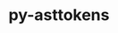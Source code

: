 ---
title: "py-asttokens"
layout: cache
categories: [package, develop]
meta: {"compilers": ["gcc@=11.1.0", "gcc@=11.4.0", "gcc@=9.4.0", "oneapi@=2024.2.1"], "num_specs": 61, "num_specs_by_stack": {"data-vis-sdk": 6, "e4s": 14, "e4s-neoverse-v2": 13, "e4s-neoverse_v1": 6, "e4s-oneapi": 19, "e4s-power": 3, "root": 61}, "oss": ["ubuntu20.04", "ubuntu22.04"], "platforms": ["linux"], "stacks": ["data-vis-sdk", "e4s", "e4s-neoverse-v2", "e4s-neoverse_v1", "e4s-oneapi", "e4s-power", "root"], "targets": ["neoverse_v1", "neoverse_v2", "ppc64le", "x86_64_v3"], "versions": ["2.4.0"]}
spec_details: [{"compiler": "oneapi@=2024.2.1", "hash": "225qcryrp4wtig5kzeyskxie267u4ig3", "os": "ubuntu22.04", "platform": "linux", "size": "-", "stacks": ["e4s-oneapi", "root"], "target": "x86_64_v3", "variants": ["build_system=python_pip"], "versions": ["2.4.0"]}, {"compiler": "gcc@=11.4.0", "hash": "23zylbrnozkiru6w3p6scstebjwdpt6k", "os": "ubuntu22.04", "platform": "linux", "size": "-", "stacks": ["e4s", "root"], "target": "x86_64_v3", "variants": ["build_system=python_pip"], "versions": ["2.4.0"]}, {"compiler": "gcc@=11.4.0", "hash": "2jsbossq7lqbc5xxvzwh7r5e5m32ho5v", "os": "ubuntu22.04", "platform": "linux", "size": "-", "stacks": ["e4s", "root"], "target": "x86_64_v3", "variants": ["build_system=python_pip"], "versions": ["2.4.0"]}, {"compiler": "gcc@=11.4.0", "hash": "2vbljwvvut5ki576jjlnc57qm6fkeuco", "os": "ubuntu22.04", "platform": "linux", "size": "-", "stacks": ["e4s", "root"], "target": "x86_64_v3", "variants": ["build_system=python_pip"], "versions": ["2.4.0"]}, {"compiler": "gcc@=9.4.0", "hash": "32o45wgh7whpjciq73rjwnampci56dn3", "os": "ubuntu20.04", "platform": "linux", "size": "-", "stacks": ["e4s-power", "root"], "target": "ppc64le", "variants": ["build_system=python_pip"], "versions": ["2.4.0"]}, {"compiler": "gcc@=11.4.0", "hash": "4fpc34pwbd3h5bsr45zbeh4dionolnnq", "os": "ubuntu22.04", "platform": "linux", "size": "-", "stacks": ["e4s", "root"], "target": "x86_64_v3", "variants": ["build_system=python_pip"], "versions": ["2.4.0"]}, {"compiler": "gcc@=11.4.0", "hash": "4gt4rly5egdj53hoaf7b2ddygffregvt", "os": "ubuntu22.04", "platform": "linux", "size": "-", "stacks": ["e4s", "root"], "target": "x86_64_v3", "variants": ["build_system=python_pip"], "versions": ["2.4.0"]}, {"compiler": "gcc@=11.4.0", "hash": "4ldfgbddhxiwcgio7yenlu7zud7mqk37", "os": "ubuntu22.04", "platform": "linux", "size": "-", "stacks": ["e4s-neoverse-v2", "root"], "target": "neoverse_v2", "variants": ["build_system=python_pip"], "versions": ["2.4.0"]}, {"compiler": "gcc@=11.1.0", "hash": "5d6zza47nkseggmhi4nc6feubiwfnxkd", "os": "ubuntu20.04", "platform": "linux", "size": "-", "stacks": ["data-vis-sdk", "root"], "target": "x86_64_v3", "variants": ["build_system=python_pip"], "versions": ["2.4.0"]}, {"compiler": "gcc@=11.4.0", "hash": "6yhaxxbmuwu2ikzwqi4washaueywq2bf", "os": "ubuntu22.04", "platform": "linux", "size": "-", "stacks": ["e4s", "root"], "target": "x86_64_v3", "variants": ["build_system=python_pip"], "versions": ["2.4.0"]}, {"compiler": "gcc@=11.4.0", "hash": "7zj55p4crwydmm7xjaut25tw7tivs23a", "os": "ubuntu22.04", "platform": "linux", "size": "-", "stacks": ["e4s", "root"], "target": "x86_64_v3", "variants": ["build_system=python_pip"], "versions": ["2.4.0"]}, {"compiler": "oneapi@=2024.2.1", "hash": "b2eijli4l5pesfzy22aiafgy3h3xntzk", "os": "ubuntu22.04", "platform": "linux", "size": "-", "stacks": ["e4s-oneapi", "root"], "target": "x86_64_v3", "variants": ["build_system=python_pip"], "versions": ["2.4.0"]}, {"compiler": "oneapi@=2024.2.1", "hash": "bnstfc7s34wlhx2m77dqlu32kkxqnjbc", "os": "ubuntu22.04", "platform": "linux", "size": "-", "stacks": ["e4s-oneapi", "root"], "target": "x86_64_v3", "variants": ["build_system=python_pip"], "versions": ["2.4.0"]}, {"compiler": "gcc@=9.4.0", "hash": "e6xw3szj3qoauiq5twpcyvqb5htqzhbc", "os": "ubuntu20.04", "platform": "linux", "size": "-", "stacks": ["e4s-power", "root"], "target": "ppc64le", "variants": ["build_system=python_pip"], "versions": ["2.4.0"]}, {"compiler": "oneapi@=2024.2.1", "hash": "f54a4mkvy75cecye3shttlriiubvdzii", "os": "ubuntu22.04", "platform": "linux", "size": "-", "stacks": ["e4s-oneapi", "root"], "target": "x86_64_v3", "variants": ["build_system=python_pip"], "versions": ["2.4.0"]}, {"compiler": "gcc@=11.4.0", "hash": "gby6sgxm3aitmc5sjvwxhtitleiohot6", "os": "ubuntu22.04", "platform": "linux", "size": "-", "stacks": ["e4s-neoverse_v1", "root"], "target": "neoverse_v1", "variants": ["build_system=python_pip"], "versions": ["2.4.0"]}, {"compiler": "gcc@=11.4.0", "hash": "ggdrxjwvigseuw7gy7g2ajp7tzivwte4", "os": "ubuntu22.04", "platform": "linux", "size": "-", "stacks": ["e4s", "root"], "target": "x86_64_v3", "variants": ["build_system=python_pip"], "versions": ["2.4.0"]}, {"compiler": "gcc@=11.4.0", "hash": "gl4sw56ycmn3ps3ljmawq33k533vejro", "os": "ubuntu22.04", "platform": "linux", "size": "-", "stacks": ["e4s-neoverse-v2", "root"], "target": "neoverse_v2", "variants": ["build_system=python_pip"], "versions": ["2.4.0"]}, {"compiler": "gcc@=11.4.0", "hash": "hmrquf35sio4cozfidkzch74oeacrhur", "os": "ubuntu22.04", "platform": "linux", "size": "-", "stacks": ["e4s-neoverse_v1", "root"], "target": "neoverse_v1", "variants": ["build_system=python_pip"], "versions": ["2.4.0"]}, {"compiler": "oneapi@=2024.2.1", "hash": "ihmb65k6kzrbnjuf27ilu5j3b4gsavtu", "os": "ubuntu22.04", "platform": "linux", "size": "-", "stacks": ["e4s-oneapi", "root"], "target": "x86_64_v3", "variants": ["build_system=python_pip"], "versions": ["2.4.0"]}, {"compiler": "gcc@=11.1.0", "hash": "ikllmwdir4ik2k37xeyhcxxgpufw4g6g", "os": "ubuntu20.04", "platform": "linux", "size": "-", "stacks": ["data-vis-sdk", "root"], "target": "x86_64_v3", "variants": ["build_system=python_pip"], "versions": ["2.4.0"]}, {"compiler": "oneapi@=2024.2.1", "hash": "in3ohfidui5gfqevcfjwwktufxe4ctxz", "os": "ubuntu22.04", "platform": "linux", "size": "-", "stacks": ["e4s-oneapi", "root"], "target": "x86_64_v3", "variants": ["build_system=python_pip"], "versions": ["2.4.0"]}, {"compiler": "gcc@=11.4.0", "hash": "iswgpqpw474wqhidnjbaj7s6wqgzlsc3", "os": "ubuntu22.04", "platform": "linux", "size": "-", "stacks": ["e4s", "root"], "target": "x86_64_v3", "variants": ["build_system=python_pip"], "versions": ["2.4.0"]}, {"compiler": "oneapi@=2024.2.1", "hash": "j4kdpo4tywg7injvy2u7uqpxb2aqguux", "os": "ubuntu22.04", "platform": "linux", "size": "-", "stacks": ["e4s-oneapi", "root"], "target": "x86_64_v3", "variants": ["build_system=python_pip"], "versions": ["2.4.0"]}, {"compiler": "gcc@=11.4.0", "hash": "ja5ndwann2qluahu54hsytpdxi3hepap", "os": "ubuntu22.04", "platform": "linux", "size": "-", "stacks": ["e4s", "root"], "target": "x86_64_v3", "variants": ["build_system=python_pip"], "versions": ["2.4.0"]}, {"compiler": "gcc@=11.4.0", "hash": "kbnib66ufxw3s4h3xq6cgpkwykgbhh6p", "os": "ubuntu22.04", "platform": "linux", "size": "-", "stacks": ["e4s", "root"], "target": "x86_64_v3", "variants": ["build_system=python_pip"], "versions": ["2.4.0"]}, {"compiler": "gcc@=11.4.0", "hash": "kgoqvhj3efsbgcm7crdyhdc4rqavkwac", "os": "ubuntu22.04", "platform": "linux", "size": "-", "stacks": ["e4s-neoverse-v2", "root"], "target": "neoverse_v2", "variants": ["build_system=python_pip"], "versions": ["2.4.0"]}, {"compiler": "gcc@=11.4.0", "hash": "kxbp53zz74jyzzzkdboml3tcqfhafkar", "os": "ubuntu22.04", "platform": "linux", "size": "-", "stacks": ["e4s-neoverse-v2", "root"], "target": "neoverse_v2", "variants": ["build_system=python_pip"], "versions": ["2.4.0"]}, {"compiler": "oneapi@=2024.2.1", "hash": "l4tlvlgmgdr2zdcafhrrrmmue7uifqpp", "os": "ubuntu22.04", "platform": "linux", "size": "-", "stacks": ["e4s-oneapi", "root"], "target": "x86_64_v3", "variants": ["build_system=python_pip"], "versions": ["2.4.0"]}, {"compiler": "oneapi@=2024.2.1", "hash": "l5h6ajultnadestqbfbhiny7fb6ge4qd", "os": "ubuntu22.04", "platform": "linux", "size": "-", "stacks": ["e4s-oneapi", "root"], "target": "x86_64_v3", "variants": ["build_system=python_pip"], "versions": ["2.4.0"]}, {"compiler": "oneapi@=2024.2.1", "hash": "lc5vlfgo3lshuhktmbhfkqkjdhxwywd3", "os": "ubuntu22.04", "platform": "linux", "size": "-", "stacks": ["e4s-oneapi", "root"], "target": "x86_64_v3", "variants": ["build_system=python_pip"], "versions": ["2.4.0"]}, {"compiler": "gcc@=11.4.0", "hash": "ldbcxqu2k54fxjzg3wkbvsczkcpzi6xj", "os": "ubuntu22.04", "platform": "linux", "size": "-", "stacks": ["e4s-neoverse-v2", "root"], "target": "neoverse_v2", "variants": ["build_system=python_pip"], "versions": ["2.4.0"]}, {"compiler": "oneapi@=2024.2.1", "hash": "lf2uccacq2s5dacg7s22kzzgnewpxdx7", "os": "ubuntu22.04", "platform": "linux", "size": "-", "stacks": ["e4s-oneapi", "root"], "target": "x86_64_v3", "variants": ["build_system=python_pip"], "versions": ["2.4.0"]}, {"compiler": "gcc@=11.4.0", "hash": "ml47b5twparg4umnthsspk7tgjt66rvo", "os": "ubuntu22.04", "platform": "linux", "size": "-", "stacks": ["e4s-neoverse-v2", "root"], "target": "neoverse_v2", "variants": ["build_system=python_pip"], "versions": ["2.4.0"]}, {"compiler": "oneapi@=2024.2.1", "hash": "nldjabblxfxws5d7qmwfwyfhfelngyr3", "os": "ubuntu22.04", "platform": "linux", "size": "-", "stacks": ["e4s-oneapi", "root"], "target": "x86_64_v3", "variants": ["build_system=python_pip"], "versions": ["2.4.0"]}, {"compiler": "gcc@=11.4.0", "hash": "nqtctrooe7c4hkvq7wjxflm4tm6rrg4o", "os": "ubuntu22.04", "platform": "linux", "size": "-", "stacks": ["e4s", "root"], "target": "x86_64_v3", "variants": ["build_system=python_pip"], "versions": ["2.4.0"]}, {"compiler": "gcc@=11.4.0", "hash": "nsbrpojpawqyaiwegpo2yqjcaqci6qnm", "os": "ubuntu22.04", "platform": "linux", "size": "-", "stacks": ["e4s-neoverse-v2", "root"], "target": "neoverse_v2", "variants": ["build_system=python_pip"], "versions": ["2.4.0"]}, {"compiler": "gcc@=11.1.0", "hash": "q3gd4w5xokadojczem5zqyhn47mieh3j", "os": "ubuntu20.04", "platform": "linux", "size": "-", "stacks": ["data-vis-sdk", "root"], "target": "x86_64_v3", "variants": ["build_system=python_pip"], "versions": ["2.4.0"]}, {"compiler": "gcc@=9.4.0", "hash": "qdfyqfksg6wbnfhyii2lpqitzomxo4qa", "os": "ubuntu20.04", "platform": "linux", "size": "-", "stacks": ["e4s-power", "root"], "target": "ppc64le", "variants": ["build_system=python_pip"], "versions": ["2.4.0"]}, {"compiler": "gcc@=11.1.0", "hash": "qetpjppskd3xs4mhdecromn72jrh3prr", "os": "ubuntu20.04", "platform": "linux", "size": "-", "stacks": ["data-vis-sdk", "root"], "target": "x86_64_v3", "variants": ["build_system=python_pip"], "versions": ["2.4.0"]}, {"compiler": "gcc@=11.4.0", "hash": "rwscikrkrefzx6oy4bg56ohibryjnruw", "os": "ubuntu22.04", "platform": "linux", "size": "-", "stacks": ["e4s-neoverse-v2", "root"], "target": "neoverse_v2", "variants": ["build_system=python_pip"], "versions": ["2.4.0"]}, {"compiler": "gcc@=11.4.0", "hash": "s2ptw3ubdskndud75mdtejfldrwyfrmt", "os": "ubuntu22.04", "platform": "linux", "size": "-", "stacks": ["e4s-neoverse-v2", "root"], "target": "neoverse_v2", "variants": ["build_system=python_pip"], "versions": ["2.4.0"]}, {"compiler": "oneapi@=2024.2.1", "hash": "s3v4bparizu6z36p33zgoz37cnnonwaj", "os": "ubuntu22.04", "platform": "linux", "size": "-", "stacks": ["e4s-oneapi", "root"], "target": "x86_64_v3", "variants": ["build_system=python_pip"], "versions": ["2.4.0"]}, {"compiler": "gcc@=11.4.0", "hash": "ssxai3sgfucsh5pkghajk4jqfv6b2ofd", "os": "ubuntu22.04", "platform": "linux", "size": "-", "stacks": ["e4s-neoverse-v2", "root"], "target": "neoverse_v2", "variants": ["build_system=python_pip"], "versions": ["2.4.0"]}, {"compiler": "oneapi@=2024.2.1", "hash": "ueh4c7a3bxozlwmf3seuxeiunvgnmokx", "os": "ubuntu22.04", "platform": "linux", "size": "-", "stacks": ["e4s-oneapi", "root"], "target": "x86_64_v3", "variants": ["build_system=python_pip"], "versions": ["2.4.0"]}, {"compiler": "gcc@=11.4.0", "hash": "viiz3l5c44cef2ay32ve2fugzplqb57c", "os": "ubuntu22.04", "platform": "linux", "size": "-", "stacks": ["e4s-neoverse_v1", "root"], "target": "neoverse_v1", "variants": ["build_system=python_pip"], "versions": ["2.4.0"]}, {"compiler": "oneapi@=2024.2.1", "hash": "vjp42k2wjs4buqqquze2qixorxzahjg2", "os": "ubuntu22.04", "platform": "linux", "size": "-", "stacks": ["e4s-oneapi", "root"], "target": "x86_64_v3", "variants": ["build_system=python_pip"], "versions": ["2.4.0"]}, {"compiler": "gcc@=11.4.0", "hash": "vmru5am7nfvw32zdg5xx2cjsqpcqqpm7", "os": "ubuntu22.04", "platform": "linux", "size": "-", "stacks": ["e4s-neoverse_v1", "root"], "target": "neoverse_v1", "variants": ["build_system=python_pip"], "versions": ["2.4.0"]}, {"compiler": "oneapi@=2024.2.1", "hash": "vmvbql7yt6wezxmqnughuzcmgucqt4fj", "os": "ubuntu22.04", "platform": "linux", "size": "-", "stacks": ["e4s-oneapi", "root"], "target": "x86_64_v3", "variants": ["build_system=python_pip"], "versions": ["2.4.0"]}, {"compiler": "gcc@=11.4.0", "hash": "wfgzqsak6w5dooaxviv5r2pp7zydxi67", "os": "ubuntu22.04", "platform": "linux", "size": "-", "stacks": ["e4s-neoverse_v1", "root"], "target": "neoverse_v1", "variants": ["build_system=python_pip"], "versions": ["2.4.0"]}, {"compiler": "gcc@=11.1.0", "hash": "wzhh3znlxfgynnjcfykx5zabcfonuzu6", "os": "ubuntu20.04", "platform": "linux", "size": "-", "stacks": ["data-vis-sdk", "root"], "target": "x86_64_v3", "variants": ["build_system=python_pip"], "versions": ["2.4.0"]}, {"compiler": "gcc@=11.4.0", "hash": "x35lykxulzt4lso7fkujdud5ne5nuby3", "os": "ubuntu22.04", "platform": "linux", "size": "-", "stacks": ["e4s-neoverse_v1", "root"], "target": "neoverse_v1", "variants": ["build_system=python_pip"], "versions": ["2.4.0"]}, {"compiler": "gcc@=11.4.0", "hash": "xgxf4jym374wy2vbo4jwwotv7sl2gqpv", "os": "ubuntu22.04", "platform": "linux", "size": "-", "stacks": ["e4s-neoverse-v2", "root"], "target": "neoverse_v2", "variants": ["build_system=python_pip"], "versions": ["2.4.0"]}, {"compiler": "gcc@=11.1.0", "hash": "xllramngcmipyx2wu47vndexr4gh42w4", "os": "ubuntu20.04", "platform": "linux", "size": "-", "stacks": ["data-vis-sdk", "root"], "target": "x86_64_v3", "variants": ["build_system=python_pip"], "versions": ["2.4.0"]}, {"compiler": "gcc@=11.4.0", "hash": "y2rmfs6mh2yt3tpxwwn3w4ejsow3qldf", "os": "ubuntu22.04", "platform": "linux", "size": "-", "stacks": ["e4s-neoverse-v2", "root"], "target": "neoverse_v2", "variants": ["build_system=python_pip"], "versions": ["2.4.0"]}, {"compiler": "gcc@=11.4.0", "hash": "y4euvihuqfnkaztp6mlkfo22lyvzbcjn", "os": "ubuntu22.04", "platform": "linux", "size": "-", "stacks": ["e4s-neoverse-v2", "root"], "target": "neoverse_v2", "variants": ["build_system=python_pip"], "versions": ["2.4.0"]}, {"compiler": "gcc@=11.4.0", "hash": "yilrz4qb5itcf3nq5o2s227oad7ahlhh", "os": "ubuntu22.04", "platform": "linux", "size": "-", "stacks": ["e4s", "root"], "target": "x86_64_v3", "variants": ["build_system=python_pip"], "versions": ["2.4.0"]}, {"compiler": "oneapi@=2024.2.1", "hash": "yjzdcfu77364of4n52nneuqiy6eh5xmc", "os": "ubuntu22.04", "platform": "linux", "size": "-", "stacks": ["e4s-oneapi", "root"], "target": "x86_64_v3", "variants": ["build_system=python_pip"], "versions": ["2.4.0"]}, {"compiler": "oneapi@=2024.2.1", "hash": "yo7rr624w7mls5zi4mdba4yiyf2gkrmz", "os": "ubuntu22.04", "platform": "linux", "size": "-", "stacks": ["e4s-oneapi", "root"], "target": "x86_64_v3", "variants": ["build_system=python_pip"], "versions": ["2.4.0"]}, {"compiler": "gcc@=11.4.0", "hash": "ys64ylxhq5n4rmckk7ih3plu3qzqb67s", "os": "ubuntu22.04", "platform": "linux", "size": "-", "stacks": ["e4s", "root"], "target": "x86_64_v3", "variants": ["build_system=python_pip"], "versions": ["2.4.0"]}, {"compiler": "oneapi@=2024.2.1", "hash": "zrvrcwmqqlgga6rziidi6c6eo6rxlxqy", "os": "ubuntu22.04", "platform": "linux", "size": "-", "stacks": ["e4s-oneapi", "root"], "target": "x86_64_v3", "variants": ["build_system=python_pip"], "versions": ["2.4.0"]}]
---